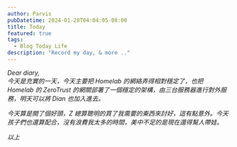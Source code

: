 ```yaml
---
author: Parvis
pubDatetime: 2024-01-28T04:04:05-08:00
title: Today
featured: true
tags:
  - Blog Today Life
description: "Record my day, & more .."
---
```


_Dear diary,_     
_今天是充實的一天，今天主要把 Homelab 的網絡弄得相對穩定了，也把 Homelab 的 ZeroTrust 的網關部署了一個穩定的架構，由三台服務器進行對外服務，明天可以將 Dian 也加入進去。_     

_今天算是開了個好頭，Z 總算聰明的買了我需要的東西來討好，這有點意外。今天孩子們也還算配合，沒有浪費我太多的時間，美中不足的是現在還得幫人帶娃。_      

_以上_      